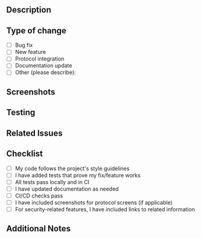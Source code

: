 ## Description

<!-- Provide a brief description of the changes in this PR -->

## Type of change

<!-- Check the appropriate options that apply to this PR -->

-   [ ] Bug fix
-   [ ] New feature
-   [ ] Protocol integration
-   [ ] Documentation update
-   [ ] Other (please describe):

## Screenshots

<!-- For UI changes, especially protocol screens, include screenshots showing the changes -->
<!-- This is REQUIRED for protocol integration PRs -->

## Testing

<!-- Describe how you tested your changes -->
<!-- For protocol integrations, explain how you verified the protocol data is correctly displayed -->

## Related Issues

<!-- Link to any related issues this PR addresses -->
<!-- Example: Fixes #123, Addresses #456 -->

## Checklist

<!-- Verify that you have completed the following before requesting review -->

-   [ ] My code follows the project's style guidelines
-   [ ] I have added tests that prove my fix/feature works
-   [ ] All tests pass locally and in CI
-   [ ] I have updated documentation as needed
-   [ ] CI/CD checks pass
-   [ ] I have included screenshots for protocol screens (if applicable)
-   [ ] For security-related features, I have included links to related information

## Additional Notes

<!-- Add any other context about the PR here -->
<!-- For Solana Verify (Verified Builds) related changes, note that bugs should be reported to disclosures@solana.org -->
